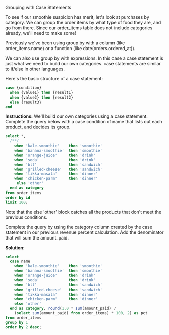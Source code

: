 Grouping with Case Statements

To see if our smoothie suspicion has merit, let's look at purchases by category. We can group the order items by what type of food they are, and go from there. Since our order_items table does not include categories already, we'll need to make some!

Previously we've been using group by with a column (like order_items.name) or a function (like date(orders.ordered_at)).

We can also use group by with expressions. In this case a case statement is just what we need to build our own categories. case statements are similar to if/else in other languages.

Here's the basic structure of a case statement:
```sql
case {condition}
  when {value1} then {result1}
  when {value2} then {result2}
  else {result3}
end
```

**Instructions:**
We'll build our own categories using a case statement. Complete the query below with a case condition of name that lists out each product, and decides its group.
```sql
select *,
  /**/
    when 'kale-smoothie'    then 'smoothie'
    when 'banana-smoothie'  then 'smoothie'
    when 'orange-juice'     then 'drink'
    when 'soda'             then 'drink'
    when 'blt'              then 'sandwich'
    when 'grilled-cheese'   then 'sandwich'
    when 'tikka-masala'     then 'dinner'
    when 'chicken-parm'     then 'dinner'
     else 'other'
  end as category
from order_items
order by id
limit 100;
```
Note that the else 'other' block catches all the products that don't meet the previous conditions.

Complete the query by using the category column created by the case statement in our previous revenue percent calculation. Add the denominator that will sum the amount_paid.

**Solution:**
```sql
select
  case name
    when 'kale-smoothie'    then 'smoothie'
    when 'banana-smoothie'  then 'smoothie'
    when 'orange-juice'     then 'drink'
    when 'soda'             then 'drink'
    when 'blt'              then 'sandwich'
    when 'grilled-cheese'   then 'sandwich'
    when 'tikka-masala'     then 'dinner'
    when 'chicken-parm'     then 'dinner'
    else 'other'
  end as category, round(1.0 * sum(amount_paid) /
    (select sum(amount_paid) from order_items) * 100, 2) as pct
from order_items
group by 1
order by 2 desc;
```
